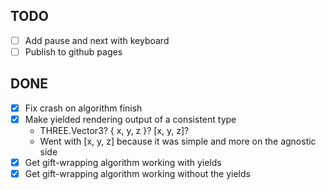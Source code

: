 ## TODO

- [ ] Add pause and next with keyboard
- [ ] Publish to github pages

## DONE

- [x] Fix crash on algorithm finish
- [x] Make yielded rendering output of a consistent type
  - THREE.Vector3? { x, y, z }? [x, y, z]?
  - Went with [x, y, z] because it was simple and more on the agnostic side
- [x] Get gift-wrapping algorithm working with yields
- [x] Get gift-wrapping algorithm working without the yields
